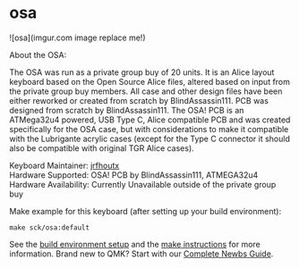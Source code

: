 # osa

![osa](imgur.com image replace me!)

About the OSA:

The OSA was run as a private group buy of 20 units. It is an Alice layout keyboard based on the Open Source Alice files, altered based on input from the private group buy members.
All case and other design files have been either reworked or created from scratch by BlindAssassin111. PCB was designed from scratch by BlindAssassin111.
The OSA! PCB is an ATMega32u4 powered, USB Type C, Alice compatible PCB and was created specifically for the OSA case, but with considerations to make it compatible with the Lubrigante acrylic cases (except for the Type C connector it should also be compatible with original TGR Alice cases).

Keyboard Maintainer: [jrfhoutx](https://github.com/jrfhoutx)  
Hardware Supported: OSA! PCB by BlindAssassin111, ATMEGA32u4
Hardware Availability: Currently Unavailable outside of the private group buy

Make example for this keyboard (after setting up your build environment):

    make sck/osa:default

See the [build environment setup](https://docs.qmk.fm/#/getting_started_build_tools) and the [make instructions](https://docs.qmk.fm/#/getting_started_make_guide) for more information. Brand new to QMK? Start with our [Complete Newbs Guide](https://docs.qmk.fm/#/newbs).

